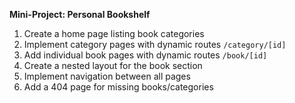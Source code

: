 **Mini-Project: Personal Bookshelf**

1. Create a home page listing book categories
2. Implement category pages with dynamic routes `/category/[id]`
3. Add individual book pages with dynamic routes `/book/[id]`
4. Create a nested layout for the book section
5. Implement navigation between all pages
6. Add a 404 page for missing books/categories